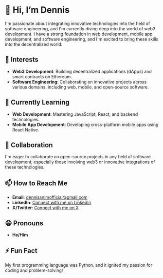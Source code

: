 # 👋 Hi, I’m Dennis 

I'm passionate about integrating innovative technologies into the field of software engineering, and I'm currently diving deep into the world of web3 development. I have a strong foundation in web development, mobile app development, and software engineering, and I'm excited to bring these skills into the decentralized world.

## 👀 Interests
- **Web3 Development**: Building decentralized applications (dApps) and smart contracts on Ethereum.
- **Software Engineering**: Collaborating on innovative projects across various domains, including web, mobile, and open-source software.

## 🌱 Currently Learning
- **Web Development**: Mastering JavaScript, React, and backend technologies.
- **Mobile App Development**: Developing cross-platform mobile apps using React Native.

## 💞️ Collaboration
I'm eager to collaborate on open-source projects in any field of software development, especially those involving web3 or innovative integrations of these technologies.

## 📫 How to Reach Me
- **Email**: [dennisanimofficial@gmail.com](mailto:dennisanimofficial@gmail.com)
- **LinkedIn**: [Connect with me on LinkedIn](https://www.linkedin.com/in/dennis-anim-434077220/)
- **X/Twitter**: [Connect with me on X](https://x.com/SantanDennisss?t=SLlkDra12DJWQLPxLF_cEg&s=09)

## 😄 Pronouns
- **He/Him**

## ⚡ Fun Fact
My first programming language was Python, and it ignited my passion for coding and problem-solving!

<!---
theGeniusDennis/theGeniusDennis is a ✨ special ✨ repository because its `README.md` (this file) appears on your GitHub profile.
You can click the Preview link to take a look at your changes.
--->
